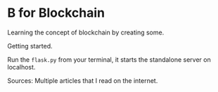 # B for Blockchain

Learning the concept of blockchain by creating some.

Getting started.

Run the `flask.py` from your terminal, it starts the standalone server on localhost.

Sources: Multiple articles that I read on the internet.
